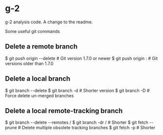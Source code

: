 # g-2
g-2 analysis code.
A change to the readme.

Some useful git commands

## Delete a remote branch
$ git push origin --delete <branch> # Git version 1.7.0 or newer 
$ git push origin :<branch> # Git versions older than 1.7.0

## Delete a local branch
$ git branch --delete <branch>
$ git branch -d <branch> # Shorter version
$ git branch -D <branch> # Force delete un-merged branches

## Delete a local remote-tracking branch
$ git branch --delete --remotes <remote>/<branch>
$ git branch -dr <remote>/<branch> # Shorter
$ git fetch <remote> --prune # Delete multiple obsolete tracking branches
$ git fetch <remote> -p # Shorter